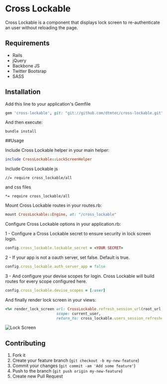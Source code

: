 # Cross Lockable

Cross Lockable is a component that displays lock screen to re-authenticate an user without reloading the page.

## Requirements

* Rails
* jQuery
* Backbone JS
* Twitter Bootsrap
* SASS

## Installation

Add this line to your application's Gemfile

```ruby
gem 'cross-lockable', git: "git://github.com/dtmtec/cross-lockable.git", require: 'cross_lockable'
```

And then execute:

```console
bundle install
```

##Usage

Include Cross Lockable helper in your main helper:

```ruby
include CrossLockable::LockScreenHelper
```

Include Cross Lockable js

```
//= require cross_lockable/all
```

and css files

```
*= require cross_lockable/all
```

Mount Cross Lockable routes in your routes.rb:

```ruby
mount CrossLockable::Engine, at: "/cross_lockable"
```

Configure Cross Lockable options in your application.rb:

1 - Configure a Cross Lockable secret to ensure security in lock screen login.

```ruby
config.cross_lockable.lockable_secret = <YOUR SECRET>
```

2 - If your app is not a oauth server, set false. Default is true.

```ruby
config.cross_lockable.auth_server_app = false
```

3 - And configure your devise scopes for login. Cross Lockable will build routes for every scope configured here.

```ruby
config.cross_lockable.devise_scopes = [:user]
```

And finally render lock screen in your views:

```ruby
<%= render_lock_screen url: CrossLockable.refresh_session_url(root_url, 'user'),
                       scope: current_user,
                       return_to: cross_lockable.users_session_refreshed_url %>
```

![Lock Screen](https://raw.github.com/dtmtec/cross-lockable/master/doc/images/lock_screen.png)


## Contributing

1. Fork it
2. Create your feature branch (`git checkout -b my-new-feature`)
3. Commit your changes (`git commit -am 'Add some feature'`)
4. Push to the branch (`git push origin my-new-feature`)
5. Create new Pull Request
